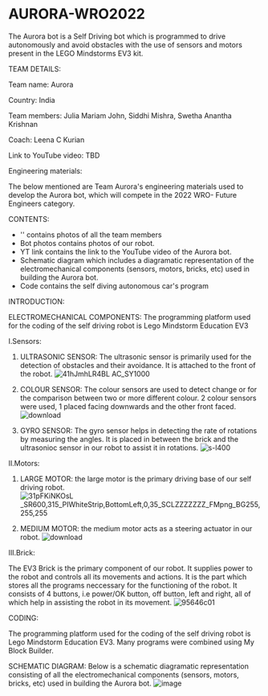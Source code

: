 # AURORA-WRO2022
The Aurora bot is a Self Driving bot which is programmed to drive autonomously and avoid obstacles with the use of sensors and motors present in the LEGO Mindstorms EV3 kit.

TEAM DETAILS:

Team name: Aurora

Country: India

Team members: Julia Mariam John, Siddhi Mishra, Swetha Anantha Krishnan

Coach: Leena C Kurian


Link to YouTube video:
TBD

Engineering materials:

The below mentioned are Team Aurora's engineering materials used to develop the Aurora bot, which will compete in the 2022 WRO- Future Engineers category.

CONTENTS:

- '' contains photos of all the team members
- Bot photos contains photos of our robot.
- YT link contains the link to the YouTube video of the Aurora bot.
- Schematic diagram which includes a diagramatic representation of the electromechanical components (sensors, motors, bricks, etc) used in building the Aurora bot.
- Code contains the self diving autonomous car's program 


INTRODUCTION:

ELECTROMECHANICAL COMPONENTS: The programming platform used for the coding of the self driving robot is Lego Mindstorm Education EV3

I.Sensors: 

1. ULTRASONIC SENSOR: The ultrasonic sensor is primarily used for the detection of obstacles and their avoidance. It is attached to the front of the robot. 
![41hJmhLR4BL _AC_SY1000_](https://user-images.githubusercontent.com/106700080/171618265-43b1c080-d371-4ac1-9feb-b000296bd986.jpg)

2. COLOUR SENSOR: The colour sensors are used to detect change or for the comparison between two or more different colour. 2 colour sensors were used, 1 placed facing downwards and the other front faced.
![download](https://user-images.githubusercontent.com/106700080/171618191-b636c9c8-94b7-4363-9ae2-d9a7b86a09f2.jpg)

3. GYRO SENSOR: The gyro sensor helps in detecting the rate of rotations by measuring the angles. It is placed in between the brick and the ultrasonioc sensor in our robot to assist it in rotations.
![s-l400](https://user-images.githubusercontent.com/106700080/171618289-50a9ef1e-dc7c-480c-9856-3cfcf4e04c1b.jpg)

II.Motors:

1. LARGE MOTOR: the large motor is the primary driving base of our self driving robot.
![31pFKiNKOsL _SR600,315_PIWhiteStrip,BottomLeft,0,35_SCLZZZZZZZ_FMpng_BG255,255,255](https://user-images.githubusercontent.com/106700080/171618600-5f5aad46-61b2-42a4-9594-879acbe34768.png)

2. MEDIUM MOTOR: the medium motor acts as a steering actuator in our robot.
![download](https://user-images.githubusercontent.com/106700080/171618669-6ac5cc2a-c0d2-428c-b813-914db39861fd.jpg)

III.Brick:

The EV3 Brick is the primary component of our robot. It supplies power to the robot and controls all its movements and actions. It is the part which stores all the programs neccessary for the functioning of the robot. It consists of 4 buttons, i.e power/OK button, off button, left and right, all of which help in assisting the robot in its movement.
![95646c01](https://user-images.githubusercontent.com/106700080/171619375-7eee289d-01fd-4aba-97f0-a269a7bf2e48.png)


CODING:

The programming platform used for the coding of the self driving robot is Lego Mindstorm Education EV3. Many programs were combined using My Block Builder. 

SCHEMATIC DIAGRAM:
Below is a schematic diagramatic representation consisting of all the electromechanical components (sensors, motors, bricks, etc) used in building the Aurora bot.
![image](https://user-images.githubusercontent.com/106696079/171681999-9533f90d-acc1-4f0b-bba2-c51194248033.png)

